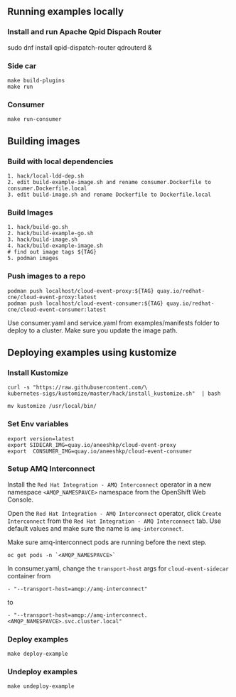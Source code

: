 ## Running examples locally

### Install and run Apache Qpid Dispach Router
sudo dnf install qpid-dispatch-router
qdrouterd &

### Side car
```shell
make build-plugins
make run
```
### Consumer
```shell
make run-consumer
```

## Building images 

### Build with local dependencies

```shell
1. hack/local-ldd-dep.sh 
2. edit build-example-image.sh and rename consumer.Dockerfile to consumer.Dockerfile.local
3. edit build-image.sh and rename Dockerfile to Dockerfile.local
```

### Build Images

```shell
1. hack/build-go.sh
2. hack/build-example-go.sh 
3. hack/build-image.sh
4. hack/build-example-image.sh
# find out image tags ${TAG}
5. podman images
```

### Push images to a repo

```shell
podman push localhost/cloud-event-proxy:${TAG} quay.io/redhat-cne/cloud-event-proxy:latest
podman push localhost/cloud-event-consumer:${TAG} quay.io/redhat-cne/cloud-event-consumer:latest
```

Use consumer.yaml and service.yaml from examples/manifests folder to deploy to a cluster.
Make sure you update the image path.


## Deploying examples using kustomize

### Install Kustomize
```shell
curl -s "https://raw.githubusercontent.com/\
kubernetes-sigs/kustomize/master/hack/install_kustomize.sh"  | bash
 
mv kustomize /usr/local/bin/

```
### Set Env variables
```shell
export version=latest 
export SIDECAR_IMG=quay.io/aneeshkp/cloud-event-proxy
export  CONSUMER_IMG=quay.io/aneeshkp/cloud-event-consumer
```

### Setup AMQ Interconnect

Install the `Red Hat Integration - AMQ Interconnect` operator in a new namespace `<AMQP_NAMESPAVCE>` namespace from the OpenShift Web Console.

Open the `Red Hat Integration - AMQ Interconnect` operator, click `Create Interconnect` from the `Red Hat Integration - AMQ Interconnect` tab. Use default values and make sure the name is `amq-interconnect`.

Make sure amq-interconnect pods are running before the next step.
```shell
oc get pods -n `<AMQP_NAMESPAVCE>`
```

In consumer.yaml, change the `transport-host` args for `cloud-event-sidecar` container from
```
- "--transport-host=amqp://amq-interconnect"
```
to
```
- "--transport-host=amqp://amq-interconnect.<AMQP_NAMESPAVCE>.svc.cluster.local"
```

### Deploy examples
```shell
make deploy-example
```

### Undeploy examples
```shell
make undeploy-example
```
